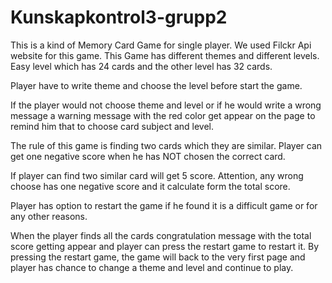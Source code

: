 # Kunskapkontrol3-grupp2

This is a kind of Memory Card Game for single player.  We used  Filckr Api website for this game. This Game has different themes and different levels. Easy level which has 24 cards and the other level has 32 cards. 

Player have to write theme and choose the level before start the game.  

If the player would not choose theme and level or if he would write a wrong message a warning message with the red color get appear on the page to remind him that to choose card subject and level.  

The rule of this game is finding two cards which they are similar. Player can get one negative score when he has NOT chosen the correct card.  

If player can find two similar card will get 5 score. Attention, any wrong choose has one negative score and it calculate form the total score.   

Player has option to restart the game if he found it is a difficult game or for any other reasons.  

When the player finds all the cards congratulation message with the total score getting appear and player can press the restart game to restart it. By pressing the restart game, the game will back to the very first page and player has chance to change a theme and level and continue to play.  